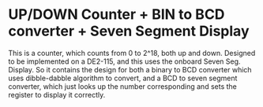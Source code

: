 # UP/DOWN Counter + BIN to BCD converter + Seven Segment Display
This is a counter, which counts from 0 to 2^18, both up and down. Designed to be implemented on a DE2-115, and this uses the onboard Seven Seg. Display. So it contains the design for both a binary to BCD converter which uses dibble-dabble algorithm to convert, and a BCD to seven segment converter, which just looks up the number corresponding and sets the register to display it correctly.
